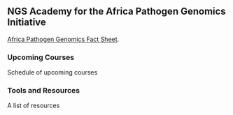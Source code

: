 ## NGS Academy for the Africa Pathogen Genomics Initiative

[Africa Pathogen Genomics Fact Sheet](https://africacdc.org/download/africa-pathogen-genomics-initiative-factsheet/).


### Upcoming Courses

Schedule of upcoming courses


### Tools and Resources

A list of resources
